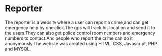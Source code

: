 # Reporter
The reporter is a website where a user can report a crime,and can get emergency help by one click.The gps will track his location and send it to the users.They can also get police control room numbers and emergency numbers to contact.And people who report the crime can do it anonymously.The website was created using HTML, CSS, Javascript, PHP and MYSQL.
